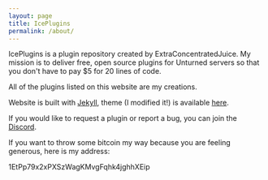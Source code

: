 ```yaml
---
layout: page
title: IcePlugins
permalink: /about/
---
```


IcePlugins is a plugin repository created by ExtraConcentratedJuice. My mission is to deliver free, open source plugins for Unturned servers so that you don't have to pay $5 for 20 lines of code. 


All of the plugins listed on this website are my creations.

Website is built with [Jekyll](https://jekyllrb.com/), theme (I modified it!) is available [here](https://github.com/sharu725/cards).

If you would like to request a plugin or report a bug, you can join the [Discord](https://discord.gg/G2EuW2H).

If you want to throw some bitcoin my way because you are feeling generous, here is my address:

1EtPp79x2xPXSzWagKMvgFqhk4jghhXEip